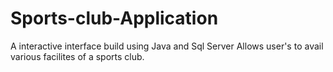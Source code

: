 # Sports-club-Application
A interactive  interface build using Java and Sql Server 
Allows user's to avail various facilites of a sports club.
